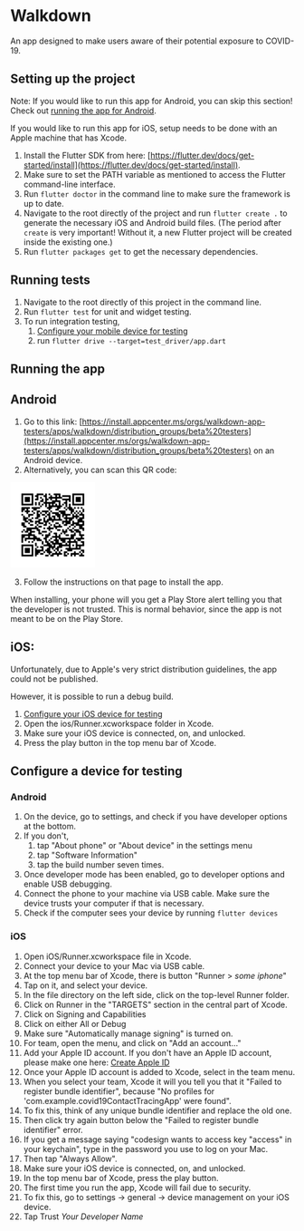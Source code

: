 # Walkdown

An app designed to make users aware of their potential exposure to COVID-19.

## Setting up the project
Note: If you would like to run this app for Android, you can skip this section! Check out [running the app for Android](#android-1).

If you would like to run this app for iOS, setup needs to be done with an Apple machine that has Xcode.


1. Install the Flutter SDK from here: [https://flutter.dev/docs/get-started/install](https://flutter.dev/docs/get-started/install).
2. Make sure to set the PATH variable as mentioned to access the Flutter command-line interface.
3. Run `flutter doctor` in the command line to make sure the framework is up to date.
4. Navigate to the root directly of the project and run `flutter create .`
to generate the necessary iOS and Android build files.
(The period after `create` is very important! Without it, a new Flutter
project will be created inside the existing one.)
5. Run `flutter packages get` to get the necessary dependencies.

## Running tests
1. Navigate to the root directly of this project in the command line.
2. Run `flutter test` for unit and widget testing.
3. To run integration testing,
   1. [Configure your mobile device for testing](#configure-a-device-for-testing)
   2. run `flutter drive --target=test_driver/app.dart`


## Running the app

##  Android

1. Go to this link: [https://install.appcenter.ms/orgs/walkdown-app-testers/apps/walkdown/distribution_groups/beta%20testers](https://install.appcenter.ms/orgs/walkdown-app-testers/apps/walkdown/distribution_groups/beta%20testers) on an Android device.
2. Alternatively, you can scan this QR code:

<img src="android/app/release/frame.png" width="150" height="150">

3. Follow the instructions on that page to install the app.

When installing, your phone will you get a Play Store alert telling
you that the developer is not trusted. This is normal behavior,
since the app is not meant to be on the Play Store.

## iOS:
Unfortunately, due to Apple's very strict distribution guidelines,
 the app could not be published.

However, it is possible to run a debug build.

1. [Configure your iOS device for testing](#ios)
2. Open the ios/Runner.xcworkspace folder in Xcode.
3. Make sure your iOS device is connected, on, and unlocked.
4. Press the play button in the top menu bar of Xcode.


## Configure a device for testing
###  Android
1. On the device, go to settings, and check if you have developer
options at the bottom.
2. If you don't,
   1. tap "About phone" or "About device" in the settings menu
   2. tap "Software Information"
   3. tap the build number seven times.
3. Once developer mode has been enabled, go to developer options
and enable USB debugging.
4. Connect the phone to your machine via USB cable. Make sure the device trusts your
computer if that is necessary.
5. Check if the computer sees your device by running `flutter devices`

### iOS
1. Open iOS/Runner.xcworkspace file in Xcode.
2. Connect your device to your Mac via USB cable.
3. At the top menu bar of Xcode, there is button "Runner > *some iphone*"
4. Tap on it, and select your device.
5. In the file directory on the left side, click on the top-level Runner folder.
6. Click on Runner in the "TARGETS" section in the central part of Xcode.
7. Click on Signing and Capabilities
8. Click on either All or Debug
9. Make sure "Automatically manage signing" is turned on.
10. For team, open the menu, and click on "Add an account..."
11. Add your Apple ID account. If you don't have an Apple ID account,
please make one here: [Create Apple ID](https://appleid.apple.com/cgi-bin/WebObjects/MyAppleId.woa/wa/createAppleId?localang=GB-EN&app_id=2083&returnURL=https%3A//secure4.store.apple.com/uk/shop/signIn%3Fc%3DaHR0cHM6Ly93d3cuYXBwbGUuY29tL3VrL3Nob3AvYmFnfDFhb3MyZDU3OTMzMWMyYjA4NDE2M2M4OTU4ZDEyNTJjNmMwZmMzNGMxMTY5%26r%3DSCDHYHP7CY4H9XK2H%26s%3DaHR0cHM6Ly93d3cuYXBwbGUuY29tL3VrL3Nob3AvYmFnfDFhb3MyZDU3OTMzMWMyYjA4NDE2M2M4OTU4ZDEyNTJjNmMwZmMzNGMxMTY5)
12. Once your Apple ID account is added to Xcode, select in the team menu.
13. When you select your team, Xcode it will you tell you that it
"Failed to register bundle identifier", because
"No profiles for 'com.example.covid19ContactTracingApp' were found".
14. To fix this, think of any unique bundle identifier and replace the
old one.
15. Then click try again button below the "Failed to register bundle
identifier" error.
16. If you get a message saying "codesign wants to access key "access"
in your keychain", type in the password you use to log on your Mac.
17. Then tap "Always Allow".
18. Make sure your iOS device is connected, on, and unlocked.
19. In the top menu bar of Xcode, press the play button.
20. The first time you run the app, Xcode will fail due to security.
21. To fix this, go to settings -> general -> device management on your
iOS device.
22. Tap Trust *Your Developer Name*





